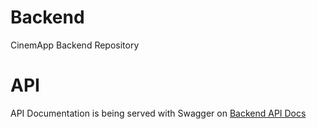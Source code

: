 # Backend

CinemApp Backend Repository

# API

API Documentation is being served with Swagger on [Backend API Docs](https://uadedai.github.io/Backend/ 'Swagger API Docs')
